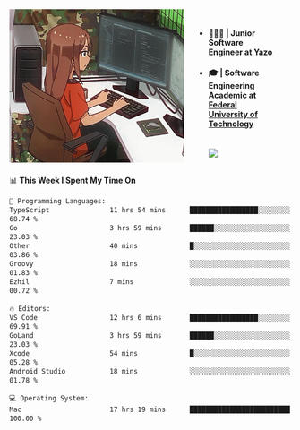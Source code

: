 
<body >
  <div style="display: flex; width: auto; margin-right: 30px ">
    <img align="right" width="312" height="274" style="padding-right:20px; " src="assets/umiko.gif" alt="Computer man" />
    <ul style="flex: 1;">
      <li><h4>🧑🏽‍💻 | Junior Software Engineer at <a href="https://www.yazo.com.br/">Yazo</a></h4></li>
      <li><h4>🎓 | Software Engineering Academic at <a href="http://www.utfpr.edu.br/">Federal University of Technology</a></h4></li>
      <br/>
      <a href="https://skillicons.dev">
        <img src="https://skillicons.dev/icons?i=ts,react,go,swift,c,ts,postgres,nodejs,js,heroku,gradle,firebase,flutter,docker,aws,arduino,redis,sqlite&theme=light&&perline=6 " />
      </a>
    </ul>  
    <br/>
  </div>
</body>


<!--START_SECTION:waka-->
📊 **This Week I Spent My Time On** 

```text
💬 Programming Languages: 
TypeScript               11 hrs 54 mins      █████████████████░░░░░░░░   68.74 % 
Go                       3 hrs 59 mins       ██████░░░░░░░░░░░░░░░░░░░   23.03 % 
Other                    40 mins             █░░░░░░░░░░░░░░░░░░░░░░░░   03.86 % 
Groovy                   18 mins             ░░░░░░░░░░░░░░░░░░░░░░░░░   01.83 % 
Ezhil                    7 mins              ░░░░░░░░░░░░░░░░░░░░░░░░░   00.72 % 

🔥 Editors: 
VS Code                  12 hrs 6 mins       █████████████████░░░░░░░░   69.91 % 
GoLand                   3 hrs 59 mins       ██████░░░░░░░░░░░░░░░░░░░   23.03 % 
Xcode                    54 mins             █░░░░░░░░░░░░░░░░░░░░░░░░   05.28 % 
Android Studio           18 mins             ░░░░░░░░░░░░░░░░░░░░░░░░░   01.78 % 

💻 Operating System: 
Mac                      17 hrs 19 mins      █████████████████████████   100.00 % 
```


<!--END_SECTION:waka-->

<!--
**danielr0d/danielr0d** is a ✨ _special_ ✨ repository because its `README.md` (this file) appears on your GitHub profile.

Here are some ideas to get you started:

- 🔭 I’m currently working on ...
- 🌱 I’m currently learning ...
- 👯 I’m looking to collaborate on ...
- 🤔 I’m looking for help with ...
- 💬 Ask me about ...
- 📫 How to reach me: ...
- 😄 Pronouns: ...
- ⚡ Fun fact: ...
-->

